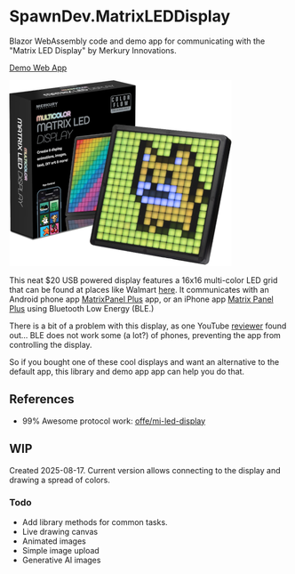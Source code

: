 # SpawnDev.MatrixLEDDisplay
Blazor WebAssembly code and demo app for communicating with the "Matrix LED Display" by Merkury Innovations. 

[Demo Web App](https://lostbeard.github.io/SpawnDev.MatrixLEDDisplay/)

![Matrix LED Display](https://raw.githubusercontent.com/LostBeard/SpawnDev.MatrixLEDDisplay/master/SpawnDev.MatrixLEDDisplay.Demo/wwwroot/mi-matrix-display-400x334.png)

This neat $20 USB powered display features a 16x16 multi-color LED grid
that can be found at places like Walmart [here](https://www.walmart.com/ip/Merkury-Innovations-Bluetooth-Matrix-LED-Pixel-Display/5150283693).
It communicates with an 
Android phone app [MatrixPanel Plus](https://play.google.com/store/apps/details?id=com.wzjledaxc.ledplus) app,
or an iPhone app [Matrix Panel Plus](https://apps.apple.com/us/app/matrix-panel-plus/id6743264417)
using Bluetooth Low Energy (BLE.)

There is a bit of a problem with this display, as one YouTube [reviewer](https://www.youtube.com/watch?v=QN0TxJoeTNk) found out... 
BLE does not work some (a lot?) of phones, preventing the app from controlling the display.

So if you bought one of these cool displays and want an alternative to the default app, this library and demo app app can help you do that.

## References
- 99% Awesome protocol work: [offe/mi-led-display](https://github.com/offe/mi-led-display)

## WIP
Created 2025-08-17. Current version allows connecting to the display and drawing a spread of colors.

### Todo
- Add library methods for common tasks.
- Live drawing canvas
- Animated images
- Simple image upload
- Generative AI images
